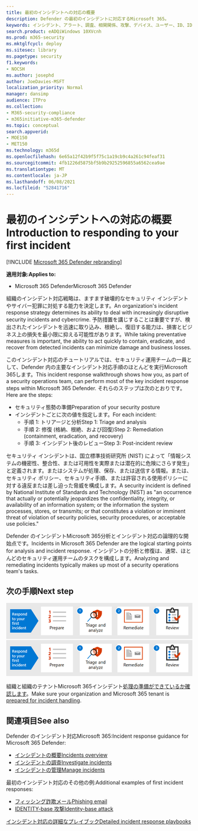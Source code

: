 ```yaml
---
title: 最初のインシデントへの対応の概要
description: Defender の最初のインシデントに対応するMicrosoft 365。
keywords: インシデント、アラート、調査、相関関係、攻撃、デバイス、ユーザー、ID、ID、メールボックス、電子メール、365、microsoft、m365、インシデント対応、サイバー攻撃
search.product: eADQiWindows 10XVcnh
ms.prod: m365-security
ms.mktglfcycl: deploy
ms.sitesec: library
ms.pagetype: security
f1.keywords:
- NOCSH
ms.author: josephd
author: JoeDavies-MSFT
localization_priority: Normal
manager: dansimp
audience: ITPro
ms.collection:
- M365-security-compliance
- m365initiative-m365-defender
ms.topic: conceptual
search.appverid:
- MOE150
- MET150
ms.technology: m365d
ms.openlocfilehash: 6e65a12f42b9f5f75c1a19cb9c4a261c94feaf31
ms.sourcegitcommit: 4fb1226d5875bf5b9b29252596855a6562cea9ae
ms.translationtype: MT
ms.contentlocale: ja-JP
ms.lasthandoff: 06/08/2021
ms.locfileid: "52841716"
---
```

# <a name="introduction-to-responding-to-your-first-incident"></a><span data-ttu-id="a85d8-104">最初のインシデントへの対応の概要</span><span class="sxs-lookup"><span data-stu-id="a85d8-104">Introduction to responding to your first incident</span></span>

[!INCLUDE [Microsoft 365 Defender rebranding](../includes/microsoft-defender.md)]

<span data-ttu-id="a85d8-105">**適用対象:**</span><span class="sxs-lookup"><span data-stu-id="a85d8-105">**Applies to:**</span></span>
- <span data-ttu-id="a85d8-106">Microsoft 365 Defender</span><span class="sxs-lookup"><span data-stu-id="a85d8-106">Microsoft 365 Defender</span></span>

<span data-ttu-id="a85d8-107">組織のインシデント対応戦略は、ますます破壊的なセキュリティ インシデントやサイバー犯罪に対処する能力を決定します。</span><span class="sxs-lookup"><span data-stu-id="a85d8-107">An organization's incident response strategy determines its ability to deal with increasingly disruptive security incidents and cybercrime.</span></span> <span data-ttu-id="a85d8-108">予防措置を講じすることは重要ですが、検出されたインシデントを迅速に取り込み、根絶し、復旧する能力は、損害とビジネス上の損失を最小限に抑える可能性があります。</span><span class="sxs-lookup"><span data-stu-id="a85d8-108">While taking preventative measures is important, the ability to act quickly to contain, eradicate, and recover from detected incidents can minimize damage and business losses.</span></span>

<span data-ttu-id="a85d8-109">このインシデント対応のチュートリアルでは、セキュリティ運用チームの一員として、Defender 内の主要なインシデント対応手順のほとんどを実行Microsoft 365します。</span><span class="sxs-lookup"><span data-stu-id="a85d8-109">This incident response walkthrough shows how you, as part of a security operations team, can perform most of the key incident response steps within Microsoft 365 Defender.</span></span> <span data-ttu-id="a85d8-110">それらのステップは次のとおりです。</span><span class="sxs-lookup"><span data-stu-id="a85d8-110">Here are the steps:</span></span>

- <span data-ttu-id="a85d8-111">セキュリティ態勢の準備</span><span class="sxs-lookup"><span data-stu-id="a85d8-111">Preparation of your security posture</span></span>
- <span data-ttu-id="a85d8-112">インシデントごとに次の値を指定します。</span><span class="sxs-lookup"><span data-stu-id="a85d8-112">For each incident:</span></span>
  - <span data-ttu-id="a85d8-113">手順 1: トリアージと分析</span><span class="sxs-lookup"><span data-stu-id="a85d8-113">Step 1: Triage and analysis</span></span>
  - <span data-ttu-id="a85d8-114">手順 2: 修復 (格納、根絶、および回復)</span><span class="sxs-lookup"><span data-stu-id="a85d8-114">Step 2: Remediation (containment, eradication, and recovery)</span></span>
  - <span data-ttu-id="a85d8-115">手順 3: インシデント後のレビュー</span><span class="sxs-lookup"><span data-stu-id="a85d8-115">Step 3: Post-incident review</span></span>

<span data-ttu-id="a85d8-116">セキュリティ インシデントは、国立標準技術研究所 (NIST) によって「情報システムの機密性、整合性、または可用性を実際または潜在的に危険にさらす発生」と定義されます。またはシステムが処理、保存、または送信する情報。または、セキュリティ ポリシー、セキュリティ手順、または許容される使用ポリシーに対する違反または差し迫った脅威を構成します。</span><span class="sxs-lookup"><span data-stu-id="a85d8-116">A security incident is defined by National Institute of Standards and Technology (NIST) as "an occurrence that actually or potentially jeopardizes the confidentiality, integrity, or availability of an information system; or the information the system processes, stores, or transmits; or that constitutes a violation or imminent threat of violation of security policies, security procedures, or acceptable use policies."</span></span>

<span data-ttu-id="a85d8-117">Defender のインシデントMicrosoft 365分析とインシデント対応の論理的な開始点です。</span><span class="sxs-lookup"><span data-stu-id="a85d8-117">Incidents in Microsoft 365 Defender are the logical starting points for analysis and incident response.</span></span> <span data-ttu-id="a85d8-118">インシデントの分析と修復は、通常、ほとんどのセキュリティ運用チームのタスクを構成します。</span><span class="sxs-lookup"><span data-stu-id="a85d8-118">Analyzing and remediating incidents typically makes up most of a security operations team's tasks.</span></span>

## <a name="next-step"></a><span data-ttu-id="a85d8-119">次の手順</span><span class="sxs-lookup"><span data-stu-id="a85d8-119">Next step</span></span>

<span data-ttu-id="a85d8-120">[![組織とテナントをMicrosoft 365する](../../media/first-incident-overview/first-incident-path.png)](first-incident-prepare.md)</span><span class="sxs-lookup"><span data-stu-id="a85d8-120">[![Prepare your organization and Microsoft 365 tenant](../../media/first-incident-overview/first-incident-path.png)](first-incident-prepare.md)</span></span>

<span data-ttu-id="a85d8-121">組織と組織のテナントMicrosoft 365インシデント[処理の準備ができているか確認します](first-incident-prepare.md)。</span><span class="sxs-lookup"><span data-stu-id="a85d8-121">Make sure your organization and Microsoft 365 tenant is [prepared for incident handling](first-incident-prepare.md).</span></span>

## <a name="see-also"></a><span data-ttu-id="a85d8-122">関連項目</span><span class="sxs-lookup"><span data-stu-id="a85d8-122">See also</span></span>

<span data-ttu-id="a85d8-123">Defender のインシデント対応Microsoft 365:</span><span class="sxs-lookup"><span data-stu-id="a85d8-123">Incident response guidance for Microsoft 365 Defender:</span></span>

- [<span data-ttu-id="a85d8-124">インシデントの概要</span><span class="sxs-lookup"><span data-stu-id="a85d8-124">Incidents overview</span></span>](incidents-overview.md)
- [<span data-ttu-id="a85d8-125">インシデントの調査</span><span class="sxs-lookup"><span data-stu-id="a85d8-125">Investigate incidents</span></span>](investigate-incidents.md)
- [<span data-ttu-id="a85d8-126">インシデントの管理</span><span class="sxs-lookup"><span data-stu-id="a85d8-126">Manage incidents</span></span>](manage-incidents.md)

<span data-ttu-id="a85d8-127">最初のインシデント対応のその他の例:</span><span class="sxs-lookup"><span data-stu-id="a85d8-127">Additional examples of first incident responses:</span></span>

- [<span data-ttu-id="a85d8-128">フィッシング詐欺メール</span><span class="sxs-lookup"><span data-stu-id="a85d8-128">Phishing email</span></span>](first-incident-path-phishing.md)
- [<span data-ttu-id="a85d8-129">IDENTITY-base 攻撃</span><span class="sxs-lookup"><span data-stu-id="a85d8-129">Identity-base attack</span></span>](first-incident-path-identity.md)

[<span data-ttu-id="a85d8-130">インシデント対応の詳細なプレイブック</span><span class="sxs-lookup"><span data-stu-id="a85d8-130">Detailed incident response playbooks</span></span>](/security/compass/incident-response-playbooks)


